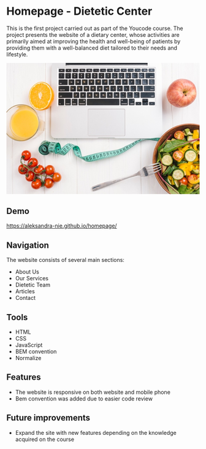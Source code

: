 # Homepage - Dietetic Center
This is the first project carried out as part of the Youcode course. The project presents the website of a dietary center, whose activities are primarily aimed at improving the health and well-being of patients by providing them with a well-balanced diet tailored to their needs and lifestyle.

![Dietetic Center](images/Nutrition.jpg)

## Demo
https://aleksandra-nie.github.io/homepage/
## Navigation
The website consists of several main sections:
- About Us
- Our Services
- Dietetic Team
- Articles
- Contact
## Tools
- HTML
- CSS
- JavaScript
- BEM convention
- Normalize
## Features
- The website is responsive on both website and mobile phone
- Bem convention was added due to easier code review
## Future improvements
- Expand the site with new features depending on the knowledge acquired on the course

